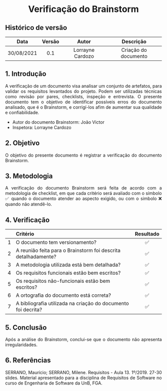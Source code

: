 # <center> Verificação do Brainstorm

## Histórico de versão
| Data | Versão | Autor | Descrição |
| :-:|:-:|:-:|:-: |
| 30/08/2021 | 0.1 | Lorrayne Cardozo | Criação do documento |
<div align="justify">

## 1. Introdução
A verificação de um documento visa analisar um conjunto de artefatos, para validar os requisitos levantados do projeto. Podem ser utilizadas técnicas como revisão por pares, checklists, inspeção e entrevista. O presente documento tem o objetivo de identificar possíveis erros do documento analisado, que é o Brainstorm, e corrigí-los afim de aumentar sua qualidade e confiabilidade.
* Autor do documento Brainstorm: João Victor
* Inspetora: Lorrayne Cardozo

## 2. Objetivo
O objetivo do presente documento é registrar a verificação do documento Brainstorm.

## 3. Metodologia
A verificação do documento Brainstorm será feita de acordo com a metodologia de checklist, em que cada critério será avaliado com o símbolo ✅ quando o documento atender ao aspecto exigido, ou com o simbolo ❌ quando não atendê-lo.

## 4. Verificação
| | Critério | Resultado |
| :-: | :- | :-: |
| 1 | O documento tem versionamento? | ✅ |
| 2 | A reunião feita para o Brainstorm foi descrita detalhadamente? | ✅ |
| 3 | A metodologia utilizada está bem detalhada? | ✅ |
| 4 | Os requisitos funcionais estão bem escritos? | ✅ |
| 5 | Os requisitos não-funcionais estão bem escritos? | ✅ |
| 6 | A ortografia do documento está correta? | ✅ |
| 7 | A bibliografia utilizada na criação do documento foi decrita? | ✅ |

## 5. Conclusão
Após a análise do Brainstorm, conclui-se que o documento não apresenta irregularidades.

## 6. Referências
SERRANO, Maurício; SERRANO, Milene. Requisitos - Aula 13. 1º/2019. 27-30 slides. Material apresentado para a disciplina de Requisitos de Software no curso de Engenharia de Software da UnB, FGA.

</div> 